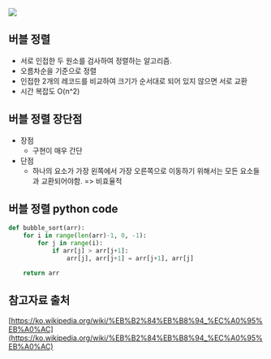 ![](https://t1.daumcdn.net/cfile/tistory/275F9A4A545095BD01)

## 버블 정렬
- 서로 인접한 두 원소를 검사하여 정렬하는 알고리즘.
- 오름차순을 기준으로 정렬
- 인접한 2개의 레코드를 비교하여 크기가 순서대로 되어 있지 않으면 서로 교환
- 시간 복잡도 O(n^2)

## 버블 정렬 장단점
- 장점
    - 구현이 매우 간단
- 단점
    - 하나의 요소가 가장 왼쪽에서 가장 오른쪽으로 이동하기 위해서는 모든 요소들과 교환되어야함. => 비효율적

## 버블 정렬 python code
```python
def bubble_sort(arr):
	for i in range(len(arr)-1, 0, -1):
		for j in range(i):
			if arr[j] > arr[j+1]:
				arr[j], arr[j+1] = arr[j+1], arr[j]

	return arr
```

## 참고자료 출처
[https://ko.wikipedia.org/wiki/%EB%B2%84%EB%B8%94_%EC%A0%95%EB%A0%AC](https://ko.wikipedia.org/wiki/%EB%B2%84%EB%B8%94_%EC%A0%95%EB%A0%AC)
